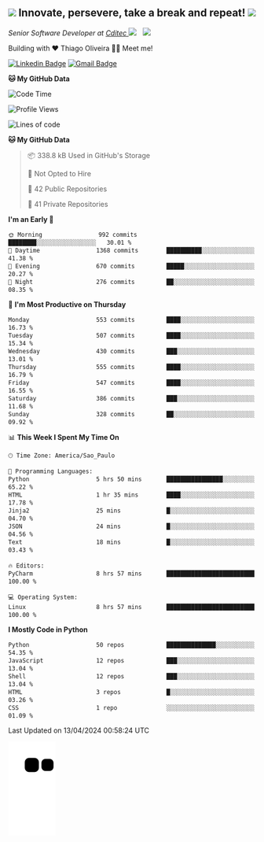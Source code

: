<h2><img src="https://emojis.slackmojis.com/emojis/images/1531849430/4246/blob-sunglasses.gif?1531849430" width="30"/> Innovate, persevere, take a break and repeat! <img src="https://media.giphy.com/media/12oufCB0MyZ1Go/giphy.gif" width="50"></h2>
<img align='right' src="https://media.giphy.com/media/M9gbBd9nbDrOTu1Mqx/giphy.gif" width="230">
<p><em>Senior Software Developer at <a href="https://www.cditec.com.br/">Cditec
</a><img src="https://media.giphy.com/media/WUlplcMpOCEmTGBtBW/giphy.gif" width="30"> 
</em></p>



Building with ❤️ Thiago Oliveira 👋🏽 Meet me!

[![Linkedin Badge](https://img.shields.io/badge/-Thiago-blue?style=flat-square&logo=Linkedin&logoColor=white&link=https://www.linkedin.com/in/tgmarinho/)](https://www.linkedin.com/in/thiagoceconelo/) 
[![Gmail Badge](https://img.shields.io/badge/-thiceconelo@gmail.com-c14438?style=flat-square&logo=Gmail&logoColor=white&link=mailto:thiceconelo@gmail.com)](mailto:thiceconelo@gmail.com)

</em></p>

<!-- <span style="height ">
![Anurag's GitHub stats](https://github-readme-stats.vercel.app/api?username=arthurspk&show_icons=true&theme=tokyonight)
</span> -->

**🐱 My GitHub Data** 
<!--START_SECTION:waka-->
![Code Time](http://img.shields.io/badge/Code%20Time-1%2C290%20hrs%2052%20mins-blue)

![Profile Views](http://img.shields.io/badge/Profile%20Views-0-blue)

![Lines of code](https://img.shields.io/badge/From%20Hello%20World%20I%27ve%20Written-4.7%20million%20lines%20of%20code-blue)

**🐱 My GitHub Data** 

> 📦 338.8 kB Used in GitHub's Storage 
 > 
> 🚫 Not Opted to Hire
 > 
> 📜 42 Public Repositories 
 > 
> 🔑 41 Private Repositories 
 > 
**I'm an Early 🐤** 

```text
🌞 Morning                992 commits         ████████░░░░░░░░░░░░░░░░░   30.01 % 
🌆 Daytime                1368 commits        ██████████░░░░░░░░░░░░░░░   41.38 % 
🌃 Evening                670 commits         █████░░░░░░░░░░░░░░░░░░░░   20.27 % 
🌙 Night                  276 commits         ██░░░░░░░░░░░░░░░░░░░░░░░   08.35 % 
```
📅 **I'm Most Productive on Thursday** 

```text
Monday                   553 commits         ████░░░░░░░░░░░░░░░░░░░░░   16.73 % 
Tuesday                  507 commits         ████░░░░░░░░░░░░░░░░░░░░░   15.34 % 
Wednesday                430 commits         ███░░░░░░░░░░░░░░░░░░░░░░   13.01 % 
Thursday                 555 commits         ████░░░░░░░░░░░░░░░░░░░░░   16.79 % 
Friday                   547 commits         ████░░░░░░░░░░░░░░░░░░░░░   16.55 % 
Saturday                 386 commits         ███░░░░░░░░░░░░░░░░░░░░░░   11.68 % 
Sunday                   328 commits         ██░░░░░░░░░░░░░░░░░░░░░░░   09.92 % 
```


📊 **This Week I Spent My Time On** 

```text
🕑︎ Time Zone: America/Sao_Paulo

💬 Programming Languages: 
Python                   5 hrs 50 mins       ████████████████░░░░░░░░░   65.22 % 
HTML                     1 hr 35 mins        ████░░░░░░░░░░░░░░░░░░░░░   17.78 % 
Jinja2                   25 mins             █░░░░░░░░░░░░░░░░░░░░░░░░   04.70 % 
JSON                     24 mins             █░░░░░░░░░░░░░░░░░░░░░░░░   04.56 % 
Text                     18 mins             █░░░░░░░░░░░░░░░░░░░░░░░░   03.43 % 

🔥 Editors: 
PyCharm                  8 hrs 57 mins       █████████████████████████   100.00 % 

💻 Operating System: 
Linux                    8 hrs 57 mins       █████████████████████████   100.00 % 
```

**I Mostly Code in Python** 

```text
Python                   50 repos            ██████████████░░░░░░░░░░░   54.35 % 
JavaScript               12 repos            ███░░░░░░░░░░░░░░░░░░░░░░   13.04 % 
Shell                    12 repos            ███░░░░░░░░░░░░░░░░░░░░░░   13.04 % 
HTML                     3 repos             █░░░░░░░░░░░░░░░░░░░░░░░░   03.26 % 
CSS                      1 repo              ░░░░░░░░░░░░░░░░░░░░░░░░░   01.09 % 
```




 Last Updated on 13/04/2024 00:58:24 UTC
<!--END_SECTION:waka-->

![Snake animation](https://github.com/rafaballerini/rafaballerini/blob/output/github-contribution-grid-snake.svg)


<!---
ceconelo/ceconelo is a ✨ special ✨ repository because its `README.md` (this file) appears on your GitHub profile.
You can click the Preview link to take a look at your changes.
--->
